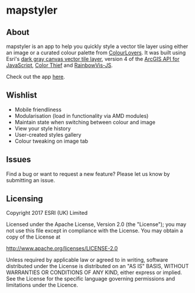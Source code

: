 # mapstyler

## About
mapstyler is an app to help you quickly style a vector tile layer using either an image or a curated colour palette from [ColourLovers](http://www.colourlovers.com/). It was built using Esri's [dark gray canvas vector tile layer](https://www.arcgis.com/home/item.html?id=5ad3948260a147a993ef4865e3fad476), version 4 of the [ArcGIS API for JavaScript](https://developers.arcgis.com/javascript), [Color Thief](https://github.com/lokesh/color-thief) and [RainbowVis-JS](https://github.com/anomal/RainbowVis-JS).

Check out the app [here](http://esriuk.com/mapstyler).

## Wishlist
- Mobile friendliness
- Modularisation (load in functionality via AMD modules)
- Maintain state when switching between colour and image
- View your style history
- User-created styles gallery
- Colour tweaking on image tab

## Issues

Find a bug or want to request a new feature? Please let us know by submitting an issue.

## Licensing

Copyright 2017 ESRI (UK) Limited

Licensed under the Apache License, Version 2.0 (the "License"); you may not use this file except in compliance with the License. You may obtain a copy of the License at

http://www.apache.org/licenses/LICENSE-2.0

Unless required by applicable law or agreed to in writing, software distributed under the License is distributed on an "AS IS" BASIS, WITHOUT WARRANTIES OR CONDITIONS OF ANY KIND, either express or implied. See the License for the specific language governing permissions and limitations under the Licence.
